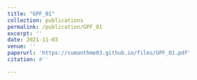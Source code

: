 ```yaml
---
title: "GPF_01"
collection: publications
permalink: /publication/GPF_01
excerpt: ''
date: 2021-11-03
venue: ''
paperurl: 'https://sumanthme03.github.io/files/GPF_01.pdf'
citation: #''

---
```


[Download paper here]: (https://sumanthme03.github.io/files/GPF_01.pdf)






